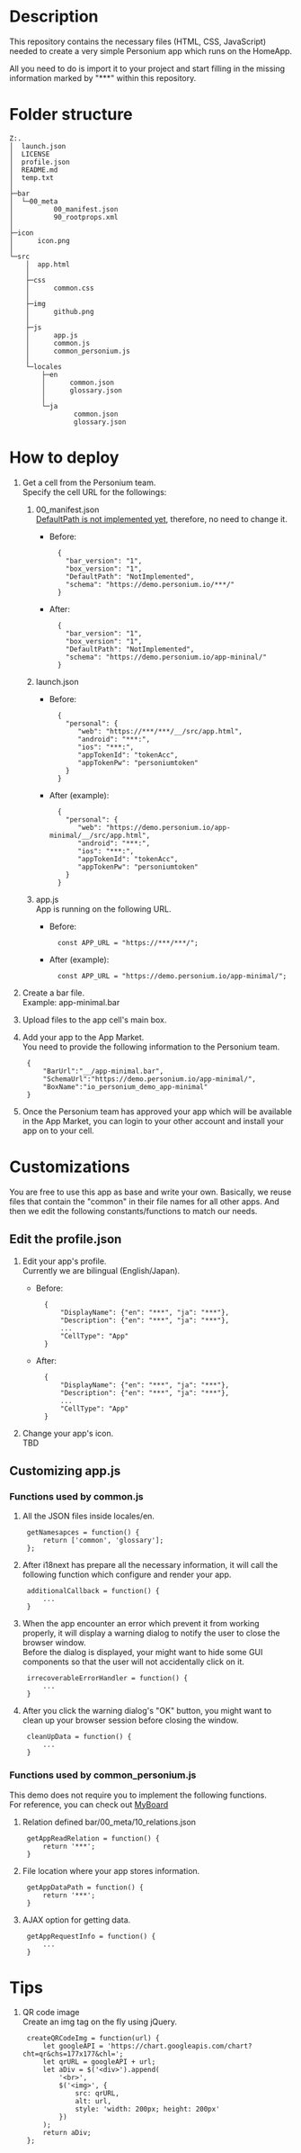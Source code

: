 # Description  
This repository contains the necessary files (HTML, CSS, JavaScript) needed to create a very simple Personium app which runs on the HomeApp.

All you need to do is import it to your project and start filling in the missing information marked by "***" within this repository.  

# Folder structure  

    Z:.
    │  launch.json
    │  LICENSE
    │  profile.json
    │  README.md
    │  temp.txt
    │  
    ├─bar
    │  └─00_meta
    │          00_manifest.json
    │          90_rootprops.xml
    │          
    ├─icon
    │      icon.png
    │      
    └─src
        │  app.html
        │  
        ├─css
        │      common.css
        │      
        ├─img
        │      github.png
        │      
        ├─js
        │      app.js
        │      common.js
        │      common_personium.js
        │      
        └─locales
            ├─en
            │      common.json
            │      glossary.json
            │      
            └─ja
                    common.json
                    glossary.json

# How to deploy
1. Get a cell from the Personium team.  
Specify the cell URL for the followings:  
    1. 00_manifest.json  
    [DefaultPath is not implemented yet](https://github.com/personium/personium-core/issues/51), therefore, no need to change it.
        - Before:  

                {
                  "bar_version": "1",
                  "box_version": "1",
                  "DefaultPath": "NotImplemented",
                  "schema": "https://demo.personium.io/***/"
                }

        - After:  

                {
                  "bar_version": "1",
                  "box_version": "1",
                  "DefaultPath": "NotImplemented",
                  "schema": "https://demo.personium.io/app-mininal/"
                }

    1. launch.json  
        - Before:  

                {
                  "personal": {
                     "web": "https://***/***/__/src/app.html",
                     "android": "***:",
                     "ios": "***:",
                     "appTokenId": "tokenAcc",
                     "appTokenPw": "personiumtoken"
                  }
                }

        - After (example):  

                {
                  "personal": {
                     "web": "https://demo.personium.io/app-minimal/__/src/app.html",
                     "android": "***:",
                     "ios": "***:",
                     "appTokenId": "tokenAcc",
                     "appTokenPw": "personiumtoken"
                  }
                }

    1. app.js  
    App is running on the following URL.  
        - Before:  

                const APP_URL = "https://***/***/";

        - After (example):  

                const APP_URL = "https://demo.personium.io/app-minimal/";

1. Create a bar file.  
Example: app-minimal.bar  
1. Upload files to the app cell's main box.  
1. Add your app to the App Market.  
You need to provide the following information to the Personium team.  

        {
            "BarUrl":"__/app-minimal.bar",
            "SchemaUrl":"https://demo.personium.io/app-minimal/",
            "BoxName":"io_personium_demo_app-minimal"
        }

1. Once the Personium team has approved your app which will be available in the App Market, you can login to your other account and install your app on to your cell.  

# Customizations  
You are free to use this app as base and write your own.  Basically, we reuse files that contain the "common" in their file names for all other apps. And then we edit the following constants/functions to match our needs.  

## Edit the profile.json  
1. Edit your app's profile.  
Currently we are bilingual (English/Japan).  
    - Before: 

            {
                "DisplayName": {"en": "***", "ja": "***"},
                "Description": {"en": "***", "ja": "***"},
                ...
                "CellType": "App"
            }

    - After:  

            {
                "DisplayName": {"en": "***", "ja": "***"},
                "Description": {"en": "***", "ja": "***"},
                ...
                "CellType": "App"
            }

1. Change your app's icon.  
TBD  

## Customizing app.js  
### Functions used by common.js  

1. All the JSON files inside locales/en.  

        getNamesapces = function() {
            return ['common', 'glossary'];
        };

1. After i18next has prepare all the necessary information, it will call the following function which configure and render your app.  

        additionalCallback = function() {
            ...
        }

1. When the app encounter an error which prevent it from working properly, it will display a warning dialog to notify the user to close the browser window.  
Before the dialog is displayed, your might want to hide some GUI components so that the user will not accidentally click on it.   

        irrecoverableErrorHandler = function() {
            ...
        }

1. After you click the warning dialog's "OK" button, you might want to clean up your browser session before closing the window.  

        cleanUpData = function() {
            ...
        }

### Functions used by common_personium.js  
This demo does not require you to implement the following functions.  
For reference, you can check out [MyBoard](https://github.com/personium/app-myboard)  

1. Relation defined bar/00_meta/10_relations.json  

        getAppReadRelation = function() {
            return '***';
        }

1. File location where your app stores information.  

        getAppDataPath = function() {
            return '***';
        }

1. AJAX option for getting data.  

        getAppRequestInfo = function() {
            ...
        }
        
# Tips  
1. QR code image  
Create an img tag on the fly using jQuery.  

        createQRCodeImg = function(url) {
            let googleAPI = 'https://chart.googleapis.com/chart?cht=qr&chs=177x177&chl=';
            let qrURL = googleAPI + url;
            let aDiv = $('<div>').append(
                '<br>',
                $('<img>', {
                    src: qrURL,
                    alt: url,
                    style: 'width: 200px; height: 200px'
                })
            );
            return aDiv;
        };
